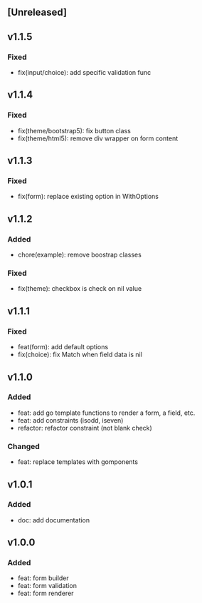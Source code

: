## [Unreleased]

## v1.1.5

### Fixed

- fix(input/choice): add specific validation func

## v1.1.4

### Fixed

- fix(theme/bootstrap5): fix button class
- fix(theme/html5): remove div wrapper on form content

## v1.1.3

### Fixed

- fix(form): replace existing option in WithOptions

## v1.1.2

### Added

- chore(example): remove boostrap classes

### Fixed

- fix(theme): checkbox is check on nil value

## v1.1.1

### Fixed

- feat(form): add default options
- fix(choice): fix Match when field data is nil

## v1.1.0

### Added

- feat: add go template functions to render a form, a field, etc.
- feat: add constraints (isodd, iseven)
- refactor: refactor constraint (not blank check)

### Changed

- feat: replace templates with gomponents

## v1.0.1

### Added

- doc: add documentation

## v1.0.0

### Added

- feat: form builder
- feat: form validation
- feat: form renderer
